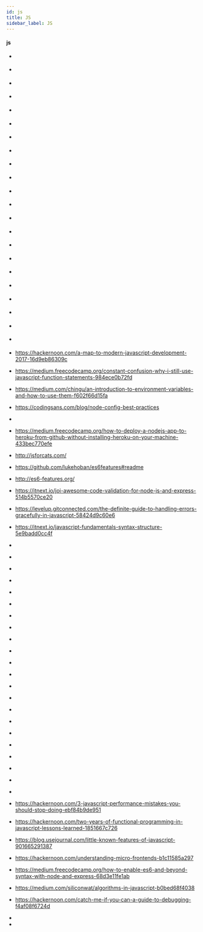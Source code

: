 ```yaml
---
id: js
title: JS
sidebar_label: JS
---
```



#### js
- []()
- []()
- []()
- []()
- []()
- []()
- []()
- []()
- []()
- []()
- []()
- []()
- []()
- []()
- []()
- []()
- []()
- []()
- []()
- []()
- []()
- []()
- https://hackernoon.com/a-map-to-modern-javascript-development-2017-16d9eb86309c

- https://medium.freecodecamp.org/constant-confusion-why-i-still-use-javascript-function-statements-984ece0b72fd

- https://medium.com/chingu/an-introduction-to-environment-variables-and-how-to-use-them-f602f66d15fa
- https://codingsans.com/blog/node-config-best-practices
-

- https://medium.freecodecamp.org/how-to-deploy-a-nodejs-app-to-heroku-from-github-without-installing-heroku-on-your-machine-433bec770efe

- http://jsforcats.com/

- https://github.com/lukehoban/es6features#readme

- http://es6-features.org/
- https://itnext.io/joi-awesome-code-validation-for-node-js-and-express-514b5570ce20
- https://levelup.gitconnected.com/the-definite-guide-to-handling-errors-gracefully-in-javascript-58424d9c60e6
- https://itnext.io/javascript-fundamentals-syntax-structure-5e9badd0cc4f
- []()
- []()
- []()
- []()
- []()
- []()
- []()
- []()
- []()
- []()
- []()
- []()
- []()
- []()
- []()
- []()
- []()
- []()
- []()
- []()
- []()
- []()
- https://hackernoon.com/3-javascript-performance-mistakes-you-should-stop-doing-ebf84b9de951
- https://hackernoon.com/two-years-of-functional-programming-in-javascript-lessons-learned-1851667c726
- https://blog.usejournal.com/little-known-features-of-javascript-901665291387
- https://hackernoon.com/understanding-micro-frontends-b1c11585a297
- https://medium.freecodecamp.org/how-to-enable-es6-and-beyond-syntax-with-node-and-express-68d3e11fe1ab
- https://medium.com/siliconwat/algorithms-in-javascript-b0bed68f4038
- https://hackernoon.com/catch-me-if-you-can-a-guide-to-debugging-f4af08f6724d
-
-
